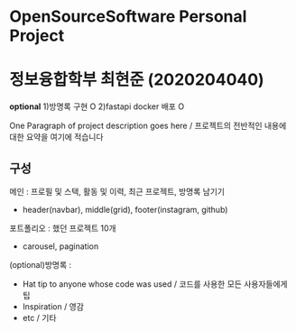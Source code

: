 # OpenSourceSoftware Personal Project
# 정보융합학부 최현준 (2020204040)

**optional**
1)방명록 구현 O
2)fastapi docker 배포 O

One Paragraph of project description goes here / 프로젝트의 전반적인 내용에 대한 요약을 여기에 적습니다

## 구성
메인 : 프로필 및 스택, 활동 및 이력, 최근 프로젝트, 방명록 남기기
- header(navbar), middle(grid), footer(instagram, github)

포트폴리오 : 했던 프로젝트 10개
- carousel, pagination

(optional)방명록 : 




* Hat tip to anyone whose code was used / 코드를 사용한 모든 사용자들에게 팁
* Inspiration / 영감
* etc / 기타

